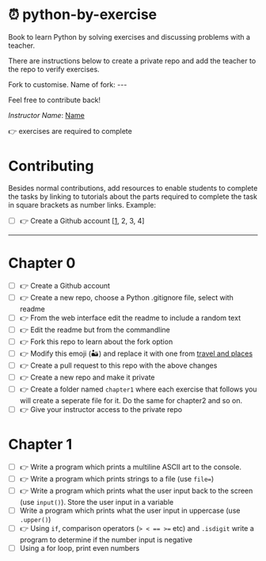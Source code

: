 # ⏰ python-by-exercise

Book to learn Python by solving exercises and discussing problems with a teacher.

There are instructions below to create a private repo and add the teacher to the repo to verify exercises.

Fork to customise. Name of fork: ---

Feel free to contribute back!

*Instructor Name*: [Name](#)

👉 exercises are required to complete

# Contributing

Besides normal contributions, add resources to enable students to complete the tasks by linking to tutorials about the parts required to complete the task in square brackets as number links. Example:

- [ ] 👉 Create a Github account [[1](https://docs.github.com/en/get-started/signing-up-for-github/signing-up-for-a-new-github-account), 2, 3, 4]

<hr>


# Chapter 0

- [ ] 👉 Create a Github account
- [ ] 👉 Create a new repo, choose a Python .gitignore file, select with readme
- [ ] 👉 From the web interface edit the readme to include a random text
- [ ] 👉 Edit the readme but from the commandline
- [ ] 👉 Fork this repo to learn about the fork option
- [ ] 👉 Modify this emoji (🏜️) and replace it with one from [travel and places](https://emojipedia.org/travel-places/)
- [ ] 👉 Create a pull request to this repo with the above changes
- [ ] 👉 Create a new repo and make it private
- [ ] 👉 Create a folder named `chapter1` where each exercise that follows you will create a seperate file for it. Do the same for chapter2 and so on.
- [ ] 👉 Give your instructor access to the private repo

# Chapter 1

- [ ] 👉 Write a program which prints a multiline ASCII art to the console.
- [ ] 👉 Write a program which prints strings to a file (use `file=`)
- [ ] 👉 Write a program which prints what the user input back to the screen (use `input()`). Store the user input in a variable
- [ ] Write a program which prints what the user input in uppercase (use `.upper()`)
- [ ] 👉 Using `if`, comparison operators (`> < == >=` etc) and `.isdigit` write a program to determine if the number input is negative
- [ ] Using a for loop, print even numbers

